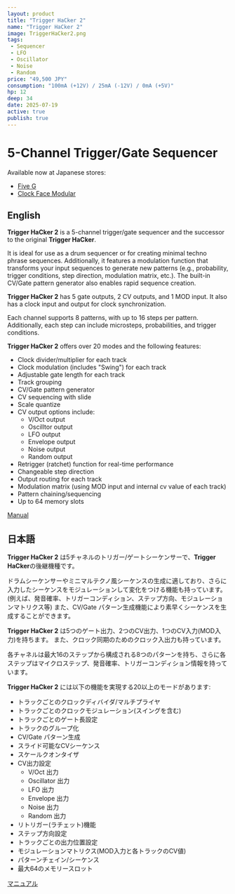 ```yaml
---
layout: product
title: "Trigger HaCker 2"
name: "Trigger HaCker 2"
image: TriggerHaCker2.png
tags:
 - Sequencer
 - LFO
 - Oscillator
 - Noise
 - Random
price: "49,500 JPY"
consumption: "100mA (+12V) / 25mA (-12V) / 0mA (+5V)"
hp: 12
deep: 34
date: 2025-07-19
active: true
publish: true
---
```


# 5-Channel Trigger/Gate Sequencer

Available now at Japanese stores:

- [Five G](https://fiveg.net/?pid=187658133)
- [Clock Face Modular](https://clockfacemodular.com/products/centrevillage-trigger-hacker2)

## English

**Trigger HaCker 2** is a 5-channel trigger/gate sequencer and the successor to the original **Trigger HaCker**.

It is ideal for use as a drum sequencer or for creating minimal techno phrase sequences. Additionally, it features a modulation function that transforms your input sequences to generate new patterns (e.g., probability, trigger conditions, step direction, modulation matrix, etc.).
The built-in CV/Gate pattern generator also enables rapid sequence creation.

**Trigger HaCker 2** has 5 gate outputs, 2 CV outputs, and 1 MOD input. It also has a clock input and output for clock synchronization.

Each channel supports 8 patterns, with up to 16 steps per pattern.
Additionally, each step can include microsteps, probabilities, and trigger conditions.

**Trigger HaCker 2** offers over 20 modes and the following features:

- Clock divider/multiplier for each track
- Clock modulation (includes "Swing") for each track
- Adjustable gate length for each track
- Track grouping
- CV/Gate pattern generator
- CV sequencing with slide
- Scale quantize
- CV output options include:
  - V/Oct output
  - Oscilltor output
  - LFO output
  - Envelope output
  - Noise output
  - Random output
- Retrigger (ratchet) function for real-time performance
- Changeable step direction
- Output routing for each track
- Modulation matrix (using MOD input and internal cv value of each track)
- Pattern chaining/sequencing
- Up to 64 memory slots

[Manual](https://docs.google.com/document/d/1Tgko1aRZTMDhhTn_QcxhiRlwVIaRisJhJ6eNGmJN1UM/edit?usp=sharing)

## 日本語

**Trigger HaCker 2** は5チャネルのトリガー/ゲートシーケンサーで、**Trigger HaCker**の後継機種です。

ドラムシーケンサーやミニマルテクノ風シーケンスの生成に適しており、さらに入力したシーケンスをモジュレーションして変化をつける機能も持っています。(例えば、発音確率、トリガーコンディション、ステップ方向、モジュレーションマトリクス等)
また、CV/Gate パターン生成機能により素早くシーケンスを生成することができます。

**Trigger HaCker 2** は5つのゲート出力、2つのCV出力、1つのCV入力(MOD入力)を持ちます。
また、クロック同期のためのクロック入出力も持っています。

各チャネルは最大16のステップから構成される8つのパターンを持ち、さらに各ステップはマイクロステップ、発音確率、トリガーコンディション情報を持っています。

**Trigger HaCker 2** には以下の機能を実現する20以上のモードがあります:

- トラックごとのクロックディバイダ/マルチプライヤ
- トラックごとのクロックモジュレーション(スイングを含む)
- トラックごとのゲート長設定
- トラックのグループ化
- CV/Gate パターン生成
- スライド可能なCVシーケンス
- スケールクオンタイザ
- CV出力設定
  - V/Oct 出力
  - Oscillator 出力
  - LFO 出力
  - Envelope 出力 
  - Noise 出力
  - Random 出力
- リトリガー(ラチェット)機能
- ステップ方向設定
- トラックごとの出力位置設定
- モジュレーションマトリクス(MOD入力と各トラックのCV値)
- パターンチェイン/シーケンス
- 最大64のメモリースロット

[マニュアル](https://docs.google.com/document/d/1hvjuUJE3FYF_-dRES8jboTOAEbQJrE-20eO_cIdUNGk/edit?usp=sharing)
